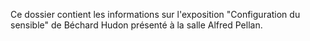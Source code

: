 Ce dossier contient les informations sur l'exposition "Configuration du sensible" de Béchard Hudon présenté à la salle Alfred Pellan.
